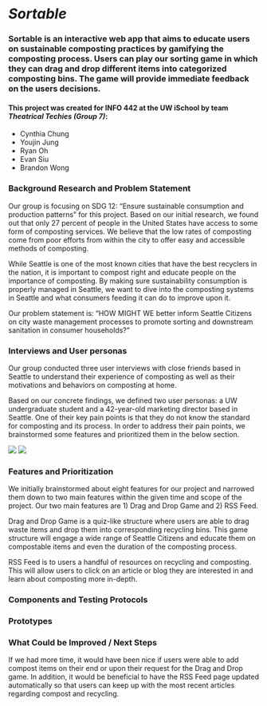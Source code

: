 # _Sortable_

### Sortable is an interactive web app that aims to educate users on sustainable composting practices by gamifying the composting process. Users can play our sorting game in which they can drag and drop different items into categorized composting bins. The game will provide immediate feedback on the users decisions. 
#### This project was created for INFO 442 at the UW iSchool by team _Theatrical Techies (Group 7)_: 
* Cynthia Chung
* Youjin Jung
* Ryan Oh
* Evan Siu
* Brandon Wong

### Background Research and Problem Statement
Our group is focusing on SDG 12: “Ensure sustainable consumption and production patterns” for this project.
Based on our initial research, we found out that only 27 percent of people in the United States have access to some form of composting services. We believe that the low rates of composting come from poor efforts from within the city to offer easy and accessible methods of composting.

While Seattle is one of the most known cities that have the best recyclers in the nation, it is important to compost right and educate people on the importance of composting. By making sure sustainability consumption is properly managed in Seattle, we want to dive into the composting systems in Seattle and what consumers feeding it can do to improve upon it.

Our problem statement is: “HOW MIGHT WE better inform Seattle Citizens on city waste management processes to promote sorting and downstream sanitation in consumer households?”

### Interviews and User personas
Our group conducted three user interviews with close friends based in Seattle to understand their experience of composting as well as their motivations and behaviors on composting at home.

Based on our concrete findings, we defined two user personas: a UW undergraduate student and a 42-year-old marketing director based in Seattle. One of their key pain points is that they do not know the standard for composting and its process. In order to address their pain points, we brainstormed some features and prioritized them in the below section.

<img src='src/Persona/Persona1.png'>
<img src='src/Persona/Persona2.png'>

### Features and Prioritization
We initially brainstormed about eight features for our project and narrowed them down to two main features within the given time and scope of the project. Our two main features are 1) Drag and Drop Game and 2) RSS Feed.

Drag and Drop Game is a quiz-like structure where users are able to drag waste items and drop them into corresponding recycling bins. This game structure will engage a wide range of Seattle Citizens and educate them on compostable items and even the duration of the composting process.

RSS Feed is to users a handful of resources on recycling and composting. This will allow users to click on an article or blog they are interested in and learn about composting more in-depth. 

### Components and Testing Protocols


### Prototypes


### What Could be Improved / Next Steps
If we had more time, it would have been nice if users were able to add compost items on their end or upon their request for the Drag and Drop game. In addition, it would be beneficial to have the RSS Feed page updated automatically so that users can keep up with the most recent articles regarding compost and recycling.
